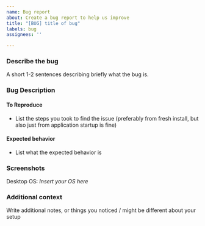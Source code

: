 ```yaml
---
name: Bug report
about: Create a bug report to help us improve
title: "[BUG] title of bug"
labels: bug
assignees: ''

---
```


### Describe the bug
A short 1-2 sentences describing briefly what the bug is.

### Bug Description
#### To Reproduce
- List the steps you took to find the issue (preferably from fresh install, but also just from application startup is fine)
#### Expected behavior
- List what the expected behavior is
### Screenshots
Desktop
    OS: *Insert your OS here*

### Additional context
Write additional notes, or things you noticed / might be different about your setup
